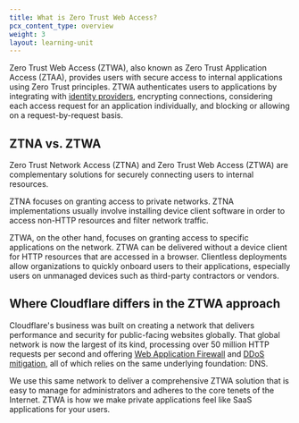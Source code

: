 ```yaml
---
title: What is Zero Trust Web Access?
pcx_content_type: overview
weight: 3
layout: learning-unit
---
```



Zero Trust Web Access (ZTWA), also known as Zero Trust Application Access (ZTAA), provides users with secure access to internal applications using Zero Trust principles. ZTWA authenticates users to applications by integrating with [identity providers](https://www.cloudflare.com/learning/access-management/what-is-an-identity-provider/), encrypting connections, considering each access request for an application individually, and blocking or allowing on a request-by-request basis.

## ZTNA vs. ZTWA

Zero Trust Network Access (ZTNA) and Zero Trust Web Access (ZTWA) are complementary solutions for securely connecting users to internal resources.

ZTNA focuses on granting access to private networks. ZTNA implementations usually involve installing device client software in order to access non-HTTP resources and filter network traffic.

ZTWA, on the other hand, focuses on granting access to specific applications on the network. ZTWA can be delivered without a device client for HTTP resources that are accessed in a browser. Clientless deployments allow organizations to quickly onboard users to their applications, especially users on unmanaged devices such as third-party contractors or vendors.

## Where Cloudflare differs in the ZTWA approach

Cloudflare's business was built on creating a network that delivers performance and security for public-facing websites globally. That global network is now the largest of its kind, processing over 50 million HTTP requests per second and offering [Web Application Firewall](https://www.cloudflare.com/learning/ddos/glossary/web-application-firewall-waf/) and [DDoS mitigation](https://www.cloudflare.com/learning/ddos/ddos-mitigation/), all of which relies on the same underlying foundation: DNS.

We use this same network to deliver a comprehensive ZTWA solution that is easy to manage for administrators and adheres to the core tenets of the Internet. ZTWA is how we make private applications feel like SaaS applications for your users.
